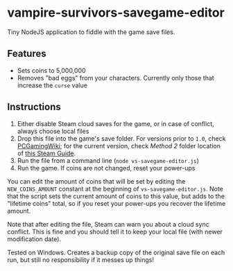 # vampire-survivors-savegame-editor

Tiny NodeJS application to fiddle with the game save files.

## Features

- Sets coins to 5,000,000
- Removes "bad eggs" from your characters. Currently only those that increase the `curse` value

## Instructions

1) Either disable Steam cloud saves for the game, or in case of conflict, always choose local files
2) Drop this file into the game's save folder. For versions prior to `1.0`, check [PCGamingWiki](https://www.pcgamingwiki.com/wiki/Vampire_Survivors#Save_game_data_location); for the current version, check *Method 2* folder location of [this Steam Guide](https://steamcommunity.com/sharedfiles/filedetails/?id=2847140637).
3) Run the file from a command line (`node vs-savegame-editor.js`)
4) Run the game. If coins are not changed, reset your power-ups

You can edit the amount of coins that will be set by editing the `NEW_COINS_AMOUNT` constant at the beginning of `vs-savegame-editor.js`. Note that the script sets the current amount of coins to this value, but adds to the "lifetime coins" total, so if you reset your power-ups you recover the lifetime amount.

Note that after editing the file, Steam can warn you about a cloud sync conflict. This is fine and you should tell it to keep your local file (with newer modification date).

Tested on Windows. Creates a backup copy of the original save file on each run, but still no responsibility if it messes up things!

